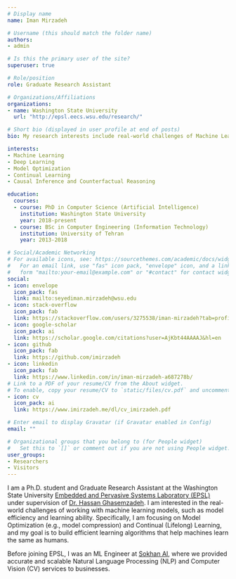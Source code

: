 ```yaml
---
# Display name
name: Iman Mirzadeh

# Username (this should match the folder name)
authors:
- admin

# Is this the primary user of the site?
superuser: true

# Role/position
role: Graduate Research Assistant

# Organizations/Affiliations
organizations:
- name: Washington State University
  url: "http://epsl.eecs.wsu.edu/research/"

# Short bio (displayed in user profile at end of posts)
bio: My research interests include real-world challenges of Machine Learning models such as power optimization, and model compression.

interests:
- Machine Learning
- Deep Learning
- Model Optimization
- Continual Learning
- Causal Inference and Counterfactual Reasoning

education:
  courses:
  - course: PhD in Computer Science (Artificial Intelligence)
    institution: Washington State University
    year: 2018-present
  - course: BSc in Computer Engineering (Information Technology)
    institution: University of Tehran
    year: 2013-2018

# Social/Academic Networking
# For available icons, see: https://sourcethemes.com/academic/docs/widgets/#icons
#   For an email link, use "fas" icon pack, "envelope" icon, and a link in the
#   form "mailto:your-email@example.com" or "#contact" for contact widget.
social:
- icon: envelope
  icon_pack: fas
  link: mailto:seyediman.mirzadeh@wsu.edu
- icon: stack-overflow
  icon_pack: fab
  link: https://stackoverflow.com/users/3275538/iman-mirzadeh?tab=profile
- icon: google-scholar
  icon_pack: ai
  link: https://scholar.google.com/citations?user=AjKbt44AAAAJ&hl=en
- icon: github
  icon_pack: fab
  link: https://github.com/imirzadeh
- icon: linkedin
  icon_pack: fab
  link: https://www.linkedin.com/in/iman-mirzadeh-a687278b/
# Link to a PDF of your resume/CV from the About widget.
# To enable, copy your resume/CV to `static/files/cv.pdf` and uncomment the lines below.  
- icon: cv
  icon_pack: ai
  link: https://www.imirzadeh.me/dl/cv_imirzadeh.pdf

# Enter email to display Gravatar (if Gravatar enabled in Config)
email: ""

# Organizational groups that you belong to (for People widget)
#   Set this to `[]` or comment out if you are not using People widget.  
user_groups:
- Researchers
- Visitors
---
```


I am a Ph.D. student and Graduate Research Assistant at the Washington State University [Embedded and Pervasive Systems Laboratory (EPSL)](http://epsl.eecs.wsu.edu/) under supervision of [Dr. Hassan Ghasemzadeh](https://eecs.wsu.edu/~hassan/). I am interested in the real-world challenges of working with machine learning models, such as model efficiency and learning ability. Specifically, I am focusing on Model Optimization (e.g., model compression) and Continual (Lifelong) Learning, and my goal is to build efficient learning algorithms that help machines learn the same as humans.

Before joining EPSL, I was an ML Engineer at [Sokhan AI](https://www.linkedin.com/company/fanavaran-etelaate-sokhan/), where we provided accurate and scalable Natural Language Processing (NLP) and Computer Vision (CV) services to businesses.
